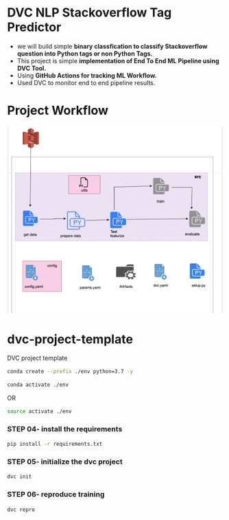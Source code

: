# DVC NLP Stackoverflow Tag Predictor
- we will build simple **binary classfication to classify Stackoverflow question into Python tags or non Python Tags.**
- This project is simple **implementation of End To End ML Pipeline using DVC Tool.**
- Using **GitHub Actions for tracking ML Workflow.**
- Used DVC to monitor end to end pipeline results.

# Project Workflow
![project_workflow](project_workflow/dvc.png)
# dvc-project-template
DVC project template


```bash
conda create --prefix ./env python=3.7 -y
```

```bash
conda activate ./env
```
OR
```bash
source activate ./env
```

### STEP 04- install the requirements
```bash
pip install -r requirements.txt
```

### STEP 05- initialize the dvc project
```bash
dvc init
```

### STEP 06- reproduce training
```bash
dvc repro
```



